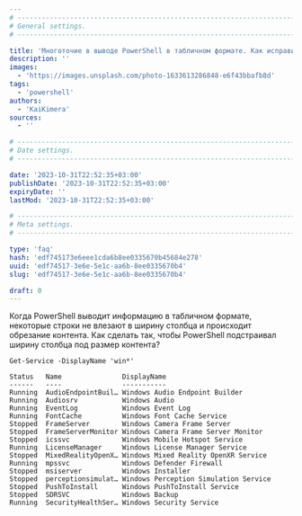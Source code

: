 ```yaml
---
# -------------------------------------------------------------------------------------------------------------------- #
# General settings.
# -------------------------------------------------------------------------------------------------------------------- #

title: 'Многоточие в выводе PowerShell в табличном формате. Как исправить?'
description: ''
images:
  - 'https://images.unsplash.com/photo-1633613286848-e6f43bbafb8d'
tags:
  - 'powershell'
authors:
  - 'KaiKimera'
sources:
  - ''

# -------------------------------------------------------------------------------------------------------------------- #
# Date settings.
# -------------------------------------------------------------------------------------------------------------------- #

date: '2023-10-31T22:52:35+03:00'
publishDate: '2023-10-31T22:52:35+03:00'
expiryDate: ''
lastMod: '2023-10-31T22:52:35+03:00'

# -------------------------------------------------------------------------------------------------------------------- #
# Meta settings.
# -------------------------------------------------------------------------------------------------------------------- #

type: 'faq'
hash: 'edf745173e6eee1cda6b8ee0335670b45684e278'
uuid: 'edf74517-3e6e-5e1c-aa6b-8ee0335670b4'
slug: 'edf74517-3e6e-5e1c-aa6b-8ee0335670b4'

draft: 0
---
```


Когда PowerShell выводит информацию в табличном формате, некоторые строки не влезают в ширину столбца и происходит обрезание контента. Как сделать так, чтобы PowerShell подстраивал ширину столбца под размер контента?

<!--more-->

```terminal {os=windows}
Get-Service -DisplayName 'win*'

Status   Name               DisplayName
------   ----               -----------
Running  AudioEndpointBuil… Windows Audio Endpoint Builder
Running  Audiosrv           Windows Audio
Running  EventLog           Windows Event Log
Running  FontCache          Windows Font Cache Service
Stopped  FrameServer        Windows Camera Frame Server
Stopped  FrameServerMonitor Windows Camera Frame Server Monitor
Stopped  icssvc             Windows Mobile Hotspot Service
Running  LicenseManager     Windows License Manager Service
Stopped  MixedRealityOpenX… Windows Mixed Reality OpenXR Service
Running  mpssvc             Windows Defender Firewall
Stopped  msiserver          Windows Installer
Stopped  perceptionsimulat… Windows Perception Simulation Service
Stopped  PushToInstall      Windows PushToInstall Service
Stopped  SDRSVC             Windows Backup
Running  SecurityHealthSer… Windows Security Service
```
